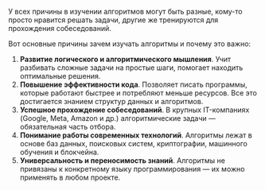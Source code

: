 У всех причины в изучении алгоритмов могут быть разные, кому-то просто нравится решать задачи, другие же тренируются для прохождения собеседований.

Вот основные причины зачем изучать алгоритмы и почему это важно:

1. **Развитие логического и алгоритмического мышления**. Учит разбивать сложные задачи на простые шаги, помогает находить оптимальные решения.
2. **Повышение эффективности кода**. Позволяет писать программы, которые работают быстрее и потребляют меньше ресурсов. Все это достигается знанием структур данных и алгоритмов.
3. **Успешное прохождение собеседований**. В крупных IT-компаниях (Google, Meta, Amazon и др.) алгоритмические задачи — обязательная часть отбора.
4. **Понимание работы современных технологий**. Алгоритмы лежат в основе баз данных, поисковых систем, криптографии, машинного обучения и блокчейна.
5. **Универсальность и переносимость знаний**. Алгоритмы не привязаны к конкретному языку программирования — их можно применять в любом проекте.
